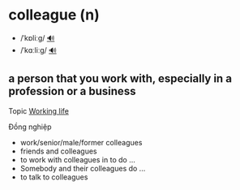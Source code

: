 # colleague (n)

- /ˈkɒliːɡ/ [🔊](https://www.oxfordlearnersdictionaries.com/media/english/uk_pron/c/col/colle/colleague__gb_2.mp3)
- /ˈkɑːliːɡ/ [🔊](https://www.oxfordlearnersdictionaries.com/media/english/us_pron/c/col/colle/colleague__us_1.mp3)

## a person that you work with, especially in a profession or a business

Topic [Working life](../topics/working-life.md#working-life)

Đồng nghiệp

- work/senior/male/former colleagues
- friends and colleagues
- to work with colleagues in to do ...
- Somebody and their colleagues do ...
- to talk to colleagues